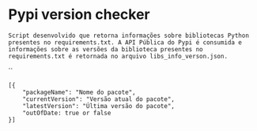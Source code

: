 # Pypi version checker
`Script desenvolvido que retorna informações sobre bibliotecas Python presentes no requirements.txt. A API Pública do Pypi é consumida e informações sobre as versões da biblioteca presentes no requirements.txt é retornada no arquivo libs_info_verson.json.`

``
```
[{
    "packageName": "Nome do pacote",
    "currentVersion": "Versão atual do pacote",
    "latestVersion": "Última versão do pacote",
    "outOfDate: true or false
}]
```
